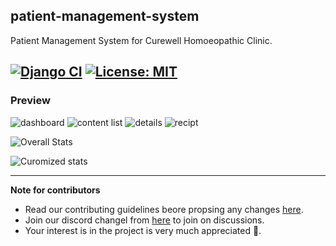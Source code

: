 ## patient-management-system
Patient Management System for Curewell Homoeopathic Clinic.

[![Django CI](https://github.com/Curewell-Homeo-Clinic/admin-system/actions/workflows/django.yml/badge.svg)](https://github.com/Curewell-Homeo-Clinic/admin-system/actions/workflows/django.yml)
[![License: MIT](https://img.shields.io/badge/License-MIT-yellow.svg)](https://opensource.org/licenses/MIT)
---

### Preview

<img src="https://user-images.githubusercontent.com/76873719/145682940-2aae3aac-1a2b-4d0e-8703-87c261ce7a70.png" alt="dashboard"/>     
<img src="https://user-images.githubusercontent.com/76873719/145682971-b014ecd9-9362-4675-9917-5edc03aa0f28.png" alt="content list" />
<img src="https://user-images.githubusercontent.com/76873719/145682973-780666be-56f6-4374-8583-846b053c152c.png" alt="details" />
<img src="https://user-images.githubusercontent.com/76873719/145682974-30cb0af5-ea1a-4a9f-abee-4c82efe1164e.png" alt="recipt" />

![Overall Stats](https://user-images.githubusercontent.com/76873719/147386645-f8a0bea2-bdaf-472a-a776-b64065cb4841.png)

![Curomized stats](https://user-images.githubusercontent.com/76873719/147386646-5beeb111-8628-43b1-8f2e-ad796ca2de7d.png)

---
**Note for contributors**
- Read our contributing guidelines beore propsing any changes [here](https://github.com/Curewell-Homeo-Clinic/admin-system/blob/master/CONTRIBUTING.md).
- Join our discord changel from [here](https://discord.gg/s9xNnaEY) to join on discussions.
- Your interest is in the project is very much appreciated 🥰.
